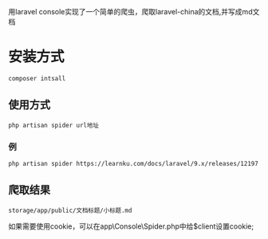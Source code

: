 用laravel console实现了一个简单的爬虫，爬取laravel-china的文档,并写成md文档
# 安装方式
    composer intsall
## 使用方式
    php artisan spider url地址
### 例
    php artisan spider https://learnku.com/docs/laravel/9.x/releases/12197
## 爬取结果
    storage/app/public/文档标题/小标题.md

如果需要使用cookie，可以在app\Console\Spider.php中给$client设置cookie;